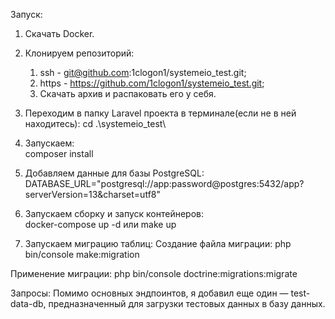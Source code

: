 Запуск:
1. Скачать Docker.

2. Клонируем репозиторий:
	1) ssh - git@github.com:1clogon1/systemeio_test.git; 
	2) https - https://github.com/1clogon1/systemeio_test.git; 
	3) Скачать архив и распаковать его у себя.

3. Переходим в папку Laravel проекта в терминале(если не в ней находитесь): 
	cd .\systemeio_test\

4. Запускаем:           
	composer install

5. Добавляем данные для базы PostgreSQL:
   DATABASE_URL="postgresql://app:password@postgres:5432/app?serverVersion=13&charset=utf8"

6. Запускаем сборку и запуск контейнеров:          
  docker-compose up -d
   или
  make up

7. Запускаем миграцию таблиц:
	Создание файла миграции:
  php bin/console make:migration

  Применение миграции:
  php bin/console doctrine:migrations:migrate

Запросы:
  Помимо основных эндпоинтов, я добавил еще один — test-data-db, 
  предназначенный для загрузки тестовых данных в базу данных.
